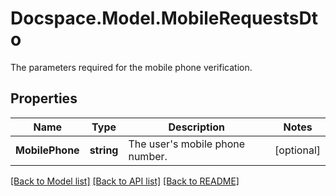 # Docspace.Model.MobileRequestsDto
The parameters required for the mobile phone verification.

## Properties

Name | Type | Description | Notes
------------ | ------------- | ------------- | -------------
**MobilePhone** | **string** | The user&#39;s mobile phone number. | [optional] 

[[Back to Model list]](../README.md#documentation-for-models) [[Back to API list]](../README.md#documentation-for-api-endpoints) [[Back to README]](../README.md)


